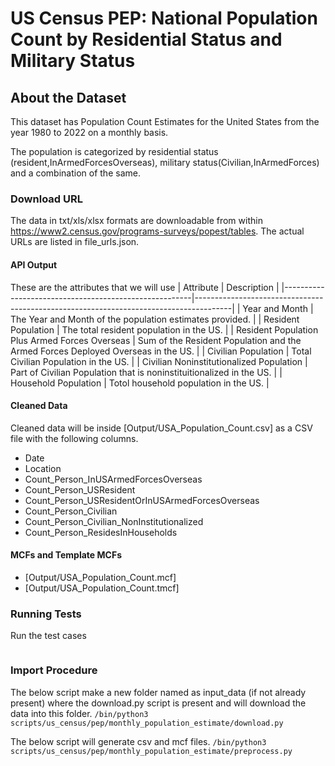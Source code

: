 # US Census PEP: National Population Count by Residential Status and Military Status

## About the Dataset
This dataset has Population Count Estimates for the United States from the year 1980 to 2022 on a monthly basis.

The population is categorized by residential status (resident,InArmedForcesOverseas), military status(Civilian,InArmedForces) and a combination of the same. 

### Download URL
The data in txt/xls/xlsx formats are downloadable from within https://www2.census.gov/programs-surveys/popest/tables. The actual URLs are listed in file_urls.json.

#### API Output
These are the attributes that we will use
| Attribute      					| Description                                                 				|
|-------------------------------------------------------|---------------------------------------------------------------------------------------|
| Year and Month   					| The Year and Month of the population estimates provided. 				|
| Resident Population   				| The total resident population in the US. 						|
| Resident Population Plus Armed Forces Overseas   	| Sum of the Resident Population and the Armed Forces Deployed Overseas in the US.  	|
| Civilian Population   				| Total Civilian Population in the US. 							|
| Civilian Noninstitutionalized Population   		| Part of Civilian Population that is noninstituitionalized in the US.  		|
| Household Population   				| Totol household population in the US. 						|


#### Cleaned Data
Cleaned data will be inside [Output/USA_Population_Count.csv] as a CSV file with the following columns.

- Date
- Location
- Count_Person_InUSArmedForcesOverseas
- Count_Person_USResident
- Count_Person_USResidentOrInUSArmedForcesOverseas
- Count_Person_Civilian
- Count_Person_Civilian_NonInstitutionalized
- Count_Person_ResidesInHouseholds


#### MCFs and Template MCFs
- [Output/USA_Population_Count.mcf]
- [Output/USA_Population_Count.tmcf]

### Running Tests

Run the test cases

```/bin/python3 scripts/us_census/pep/monthly_population_estimate/preprocess_test.py
```



### Import Procedure

The below script make a new folder named as input_data (if not already present) where the download.py script is present and will download the data into this folder.
`/bin/python3 scripts/us_census/pep/monthly_population_estimate/download.py`

The below script will generate csv and mcf files.
`/bin/python3 scripts/us_census/pep/monthly_population_estimate/preprocess.py`
